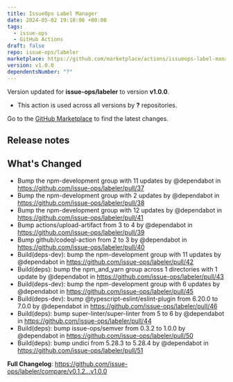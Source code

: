 ```yaml
---
title: IssueOps Label Manager
date: 2024-05-02 19:10:06 +00:00
tags:
  - issue-ops
  - GitHub Actions
draft: false
repo: issue-ops/labeler
marketplace: https://github.com/marketplace/actions/issueops-label-manager
version: v1.0.0
dependentsNumber: "?"
---
```



Version updated for **issue-ops/labeler** to version **v1.0.0**.
- This action is used across all versions by **?** repositories.

Go to the [GitHub Marketplace](https://github.com/marketplace/actions/issueops-label-manager) to find the latest changes.

## Release notes

## What's Changed
* Bump the npm-development group with 11 updates by @dependabot in https://github.com/issue-ops/labeler/pull/37
* Bump the npm-development group with 2 updates by @dependabot in https://github.com/issue-ops/labeler/pull/38
* Bump the npm-development group with 12 updates by @dependabot in https://github.com/issue-ops/labeler/pull/41
* Bump actions/upload-artifact from 3 to 4 by @dependabot in https://github.com/issue-ops/labeler/pull/39
* Bump github/codeql-action from 2 to 3 by @dependabot in https://github.com/issue-ops/labeler/pull/40
* Build(deps-dev): bump the npm-development group with 11 updates by @dependabot in https://github.com/issue-ops/labeler/pull/42
* Build(deps): bump the npm_and_yarn group across 1 directories with 1 update by @dependabot in https://github.com/issue-ops/labeler/pull/43
* Build(deps-dev): bump the npm-development group with 6 updates by @dependabot in https://github.com/issue-ops/labeler/pull/45
* Build(deps-dev): bump @typescript-eslint/eslint-plugin from 6.20.0 to 7.0.0 by @dependabot in https://github.com/issue-ops/labeler/pull/46
* Build(deps): bump super-linter/super-linter from 5 to 6 by @dependabot in https://github.com/issue-ops/labeler/pull/44
* Build(deps): bump issue-ops/semver from 0.3.2 to 1.0.0 by @dependabot in https://github.com/issue-ops/labeler/pull/50
* Build(deps): bump undici from 5.28.3 to 5.28.4 by @dependabot in https://github.com/issue-ops/labeler/pull/51


**Full Changelog**: https://github.com/issue-ops/labeler/compare/v0.1.2...v1.0.0
